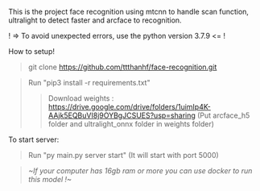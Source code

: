 This is the project face recognition using mtcnn to handle scan function, ultralight to detect faster and arcface to recognition.

! => To avoid unexpected errors, use the python version 3.7.9 <= !

How to setup!
> git clone https://github.com/ttthanhf/face-recognition.git

> Run "pip3 install -r requirements.txt"
>> Download weights : https://drive.google.com/drive/folders/1uimIp4K-AAjk5EQBuVI8j9OYBgJCSUES?usp=sharing (Put arcface_h5 folder and ultralight_onnx folder in weights folder)

To start server:
> Run "py main.py server start" (It will start with port 5000)

>*~If your computer has 16gb ram or more you can use docker to run this model !~*




